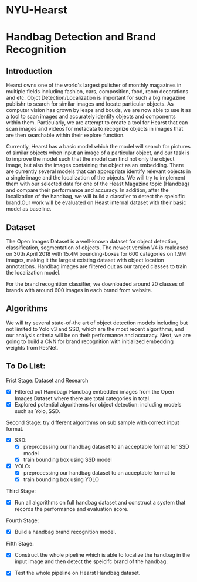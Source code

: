 # NYU-Hearst
# Handbag Detection and Brand Recognition
## Introduction
Hearst owns one of the world's largest pulisher of monthly magazines in multiple fields including fashion, cars, composition, food, room decorations and etc. Objct Detection/Localization is important for such a big magazine publishr to search for similar images and locate particular objects. As computer vision has grown by leaps and bouds, we are now able to use it as a tool to scan images and accurately identify objects and components within them. Particularly, we are attempt to create a tool for Hearst that can scan images and videos for metadata to recognize objects in images that are then searchable within their explore function.

Currently, Hearst has a basic model which the model will search for pictures of similar objects when input an image of a particular object, and our task is to improve the model such that the model can find not only the object image, but also the images containing the object as an embedding. There are currently several models that can appropriate identify relevant objects in a single image and the localization of the objects. We will try to implement them with our selected data for one of the Heast Magazine topic (Handbag) and compare their performance and accuracy. In addition, after the localization of the handbag, we will build a classfier to detect the speicific brand.Our work will be evaluated on Heast internal dataset with their basic model as baseline. 



## Dataset
The Open Images Dataset is a well-known dataset for object detection, classification, segmentation of objects. The newest version V4 is realeased on 30th April 2018 with 15.4M bounding-boxes for 600 categories on 1.9M images, making it the largest existing dataset with object location annotations. Handbag images are filtered out as our targed classes to train the localization model. 

For the brand recognition classifier, we downloaded around 20 classes of brands with around 600 images in each brand from website.


## Algorithms
We will try several state-of-the art of object detection models including but not limited to Yolo v3 and SSD, which are the most recent algorithms, and our analysis criteria will be on their performance and accuracy. 
Next, we are going to build a CNN for brand recognition with initialized embedding weights from ResNet.

## To Do List:
Frist Stage: Dataset and Research
- [x] Filtered out Handbag/ Handbag embedded images from the Open Images Dataset where there are total categories in total.
- [x] Explored potential algorithems for object detection: including models such as Yolo, SSD.

Second Stage: try different algorithms on sub sample with correct input format.
- [x] SSD:
  - [x] preprocessing our handbag dataset to an acceptable format for SSD model
  - [x] train bounding box using SSD model
- [x] YOLO:
  - [x] preprocessing our handbag dataset to an acceptable format to <object-class> <x> <y> <width> <height>
  - [x] train bounding box using YOLO
  
Third Stage: 
- [x] Run all algorithms on full handbag dataset and construct a system that records the performance and evaluation score.

Fourth Stage:
- [x] Build a handbag brand recognition model.

Fifth Stage:
- [x] Construct the whole pipeline which is able to localize the handbag in the input image and then detect the speicifc brand of the handbag.
- [x] Test the whole pipeline on Hearst Handbag dataset.


